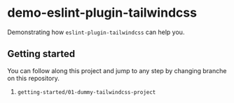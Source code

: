 # demo-eslint-plugin-tailwindcss

Demonstrating how `eslint-plugin-tailwindcss` can help you.

## Getting started

You can follow along this project and jump to any step by changing branche on this repository.

1. `getting-started/01-dummy-tailwindcss-project`
